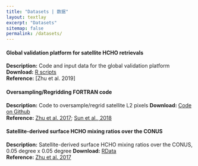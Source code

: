 ```yaml
---
title: "Datasets | 数据"
layout: textlay
excerpt: "Datasets"
sitemap: false
permalink: /datasets/
---
```


#### Global validation platform for satellite HCHO retrievals

<b>Description:</b> Code and input data for the global validation platform
<b>Download:</b> [R scripts](https://doi.org/10.7910/DVN/KG3XNC)   
<b>Reference:</b> [Zhu et al. 2019]

#### Oversampling/Regridding FORTRAN code

<b>Description:</b> Code to oversample/regrid satellite L2 pixels
<b>Download:</b> [Code on Github](https://github.com/zhu-group/RegridPixels)   
<b>Reference:</b> [Zhu et al. 2017](http://dx.doi.org/10.1021/acs.est.7b01356); [Sun et al., 2018](https://doi.org/10.5194/amt-11-6679-2018)

#### Satellite-derived surface HCHO mixing ratios over the CONUS

<b>Description:</b> Satellite-derived surface HCHO mixing ratios over the CONUS, 0.05 degree x 0.05 degree
<b>Download:</b> [RData](https://doi.org/10.7910/DVN/HAO832)   
<b>Reference:</b> [Zhu et al. 2017](http://dx.doi.org/10.1021/acs.est.7b01356)